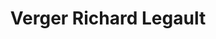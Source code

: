 ---
title: "Verger Richard Legault"
url: /saint-joseph-du-lac/verger-richard-legault/
shop: Hofladen
---